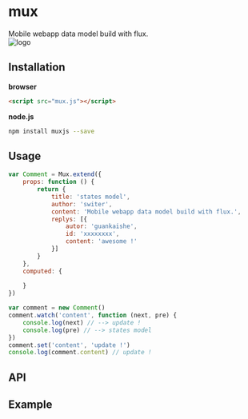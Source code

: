 mux
===========
Mobile webapp data model build with flux.
<br />
![logo](http://switer.qiniudn.com/mux-verti.png)

## Installation
**browser**
```html
<script src="mux.js"></script>
```
**node.js**
```bash
npm install muxjs --save
```
## Usage
```js
var Comment = Mux.extend({
    props: function () {
        return {
            title: 'states model',
            author: 'switer',
            content: 'Mobile webapp data model build with flux.',
            replys: [{
                autor: 'guankaishe',
                id: 'xxxxxxxx',
                content: 'awesome !'
            }]
        }
    },
    computed: {
        
    }
})

var comment = new Comment()
comment.watch('content', function (next, pre) {
    console.log(next) // --> update !
    console.log(pre) // --> states model
})
comment.set('content', 'update !')
console.log(comment.content) // update !
```

## API

## Example